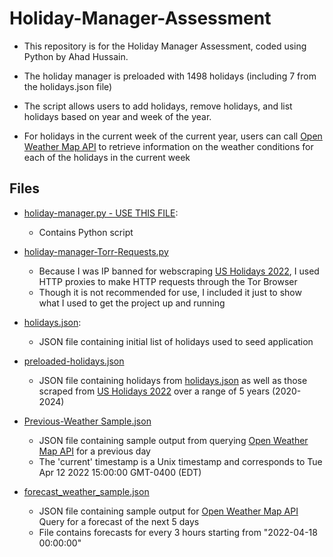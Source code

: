 # Holiday-Manager-Assessment

* This repository is for the Holiday Manager Assessment, coded using Python by Ahad Hussain. <br />

* The holiday manager is preloaded with 1498 holidays (including 7 from the holidays.json file) <br />

* The script allows users to add holidays, remove holidays, and list holidays based on year and week of the year. <br />

* For holidays in the current week of the current year, users can call [Open Weather Map API](https://rapidapi.com/community/api/open-weather-map/) 
 to retrieve information on the weather conditions for each of the holidays in the current week


## Files

* [holiday-manager.py - USE THIS FILE](https://github.com/ahadh762/Holiday-Manager-Assessment/blob/master/holiday-manager.py):
    * Contains Python script 

* [holiday-manager-Torr-Requests.py](https://github.com/ahadh762/Holiday-Manager-Assessment/blob/master/holiday-manager-Tor-Requests.py)
    * Because I was IP banned for webscraping [US Holidays 2022](https://www.timeanddate.com/holidays), I used HTTP proxies to make HTTP requests through the Tor Browser
    * Though it is not recommended for use, I included it just to show what I used to get the project up and running

* [holidays.json](https://github.com/ahadh762/Holiday-Manager-Assessment/blob/master/holidays.json):
    * JSON file containing initial list of holidays used to seed application
   
* [preloaded-holidays.json](https://github.com/ahadh762/Holiday-Manager-Assessment/blob/master/preloaded_holidays.json)
  * JSON file containing holidays from [holidays.json](https://github.com/ahadh762/Holiday-Manager-Assessment/blob/master/holidays.json) as well as those scraped from [US Holidays 2022](https://www.timeanddate.com/holidays/us/2020) over a range of 5 years (2020-2024)

* [Previous-Weather Sample.json](https://github.com/ahadh762/Holiday-Manager-Assessment/blob/master/Weather%20Samples/Previous-weather%20Sample.json)
  * JSON file containing sample output from querying [Open Weather Map API](https://rapidapi.com/community/api/open-weather-map/) for a previous day
  * The 'current' timestamp is a Unix timestamp and corresponds to Tue Apr 12 2022 15:00:00 GMT-0400 (EDT)
 
* [forecast_weather_sample.json](https://github.com/ahadh762/Holiday-Manager-Assessment/blob/master/Weather%20Samples/forecast_weather_sample.json)
  * JSON file containing sample output for [Open Weather Map API](https://rapidapi.com/community/api/open-weather-map/) Query for a forecast of the next 5 days
  * File contains forecasts for every 3 hours starting from "2022-04-18 00:00:00"


   

